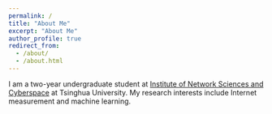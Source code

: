 ```yaml
---
permalink: /
title: "About Me"
excerpt: "About Me"
author_profile: true
redirect_from: 
  - /about/
  - /about.html
---
```

 I am a two-year undergraduate student at [Institute of Network Sciences and Cyberspace](https://www.insc.tsinghua.edu.cn/) at Tsinghua University. My research interests include Internet measurement and machine learning.
